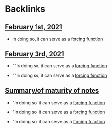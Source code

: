 
# Backlinks
## [February 1st, 2021](<February 1st, 2021.md>)
- In doing so, it can serve as a [forcing function](<forcing function.md>)

## [February 3rd, 2021](<February 3rd, 2021.md>)
- ""In doing so, it can serve as a [forcing function](<forcing function.md>)

- ""In doing so, it can serve as a [forcing function](<forcing function.md>)

## [Summary/of maturity of notes](<Summary/of maturity of notes.md>)
- "In doing so, it can serve as a [forcing function](<forcing function.md>)

- "In doing so, it can serve as a [forcing function](<forcing function.md>)

- "In doing so, it can serve as a [forcing function](<forcing function.md>)

